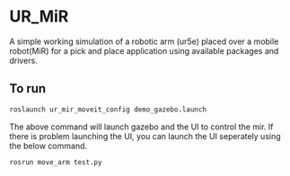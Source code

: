 # UR_MiR
A simple working simulation of a robotic arm (ur5e) placed over a mobile robot(MiR) for a pick and place application using available packages and drivers.

## To run
```bash
roslaunch ur_mir_moveit_config demo_gazebo.launch
```
The above command will launch gazebo and the UI to control the mir. If there is problem launching the UI, you can launch the UI seperately using the below command.
```bash
rosrun move_arm test.py 
```
